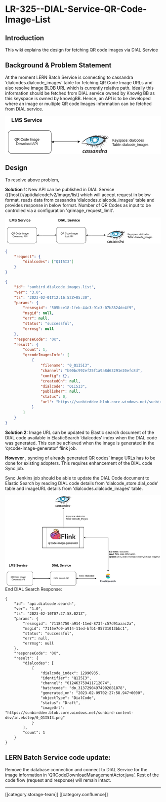 # LR-325--DIAL-Service-QR-Code-Image-List

## Introduction

This wiki explains the design for fetching QR code images via DIAL Service

## Background & Problem Statement

At the moment LERN Batch Service is connecting to cassandra ‘dialcodes.dialcode\_images’ table for fetching QR Code Image URLs and also resolve image BLOB URL which is currently relative path. Ideally this information should be fetched from DIAL service owned by Knowlg BB as this keyspace is owned by knowlgBB. Hence, an API is to be developed where an image or multiple QR code Images information can be fetched from DIAL service.

![](<../../../../../../.gitbook/assets/LERN DESIGN Diagram.drawio (2).png>)

## Design

To resolve above problem,

**Solution 1:** New API can be published in DIAL Service (\{{host\}}/api/dialcode/v2/image/list) which will accept request in below format, reads data from cassandra ‘dialcodes.dialcode\_images’ table and provides response in below format. Number of QR Codes as input to be controlled via a configuration 'qrimage\_request\_limit'.

![](<../../../../../../.gitbook/assets/LERN DESIGN Diagram.drawio (1) (1).png>)

```json
{
    "request": {
        "dialcodes": ["Q1I5I3"]
    }
}
```

```json
{
    "id": "sunbird.dialcode.images.list",
    "ver": "3.0",
    "ts": "2023-02-01T12:16:52Z+05:30",
    "params": {
        "resmsgid": "505bce18-1feb-44c3-91c3-07b8324de4f9",
        "msgid": null,
        "err": null,
        "status": "successful",
        "errmsg": null
    },
    "responseCode": "OK",
    "result": {
        "count": 1,
        "qrcodeImagesInfo": [
            {
                "filename": "0_Q1I5I3",
                "channel": "b00bc992ef25f1a9a8d63291e20efc8d",
                "config": {},
                "createdOn": null,
                "dialcode": "Q1I5I3",
                "publisher": null,
                "status": 0,
                "url": "https://sunbirddev.blob.core.windows.net/sunbird-content-dev/in.ekstep/0_Q1I5I3.png"
            }
        ]
    }
}
```

**Solution 2:** Image URL can be updated to Elastic search document of the DIAL code available in ElasticSearch ‘dialcodes’ index when the DIAL code was generated. This can be achieved when the image is generated in the ‘qrcode-image-generator' flink job.

**However** , syncing of already generated QR codes’ image URLs has to be done for existing adopters. This requires enhancement of the DIAL code Sync job.

Sync Jenkins job should be able to update the DIAL Code document to Elastic Search by reading DIAL code details from ‘dialcode\_store.dial\_code’ table and imageURL details from 'dialcodes.dialcode\_images’ table.

![](<../../../../../../.gitbook/assets/LERN DESIGN Diagram.drawio (4) (1).png>)End DIAL Search Response:

```
{
    "id": "api.dialcode.search",
    "ver": "1.0",
    "ts": "2023-02-10T07:27:58.021Z",
    "params": {
        "resmsgid": "71184750-a914-11ed-873f-c57d91aaac2a",
        "msgid": "7116e7c0-a914-11ed-bfb1-85731013bbc1",
        "status": "successful",
        "err": null,
        "errmsg": null
    },
    "responseCode": "OK",
    "result": {
        "dialcodes": [
            {
                "dialcode_index": 12996935,
                "identifier": "Q1I5I3",
                "channel": "012463759411712074",
                "batchcode": "do_31372904974902081878",
                "generated_on": "2023-02-09T02:27:58.947+0000",
                "objectType": "DialCode",
                "status": "Draft",
                "imageUrl": "https://sunbirddev.blob.core.windows.net/sunbird-content-dev/in.ekstep/0_Q1I5I3.png"
            }
        ],
        "count": 1
    }
}
```

## LERN Batch Service code update:

Remove the database connection and connect to DIAL Service for the image information in ‘QRCodeDownloadManagementActor.java’. Rest of the code flow (request and response) will remain intact.

***

\[\[category.storage-team]] \[\[category.confluence]]
